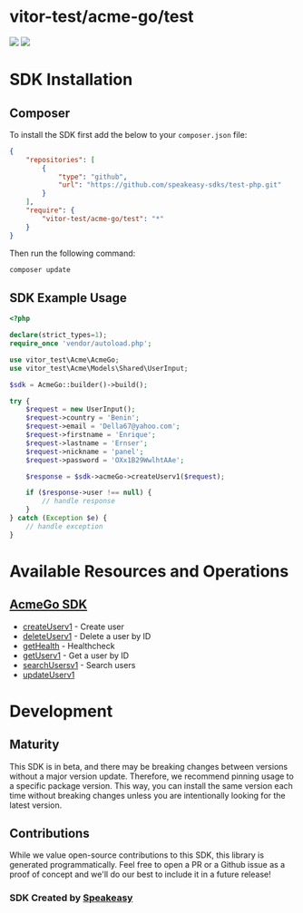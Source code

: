 # vitor-test/acme-go/test

<div align="left">
    <a href="https://speakeasyapi.dev/"><img src="https://custom-icon-badges.demolab.com/badge/-Built%20By%20Speakeasy-212015?style=for-the-badge&logoColor=FBE331&logo=speakeasy&labelColor=545454" /></a>
    <a href="https://github.com/speakeasy-sdks/test-php.git/actions"><img src="https://img.shields.io/github/actions/workflow/status/speakeasy-sdks/test-php/speakeasy_sdk_generation.yml?style=for-the-badge" /></a>
    
</div>

<!-- Start SDK Installation -->
# SDK Installation

## Composer

To install the SDK first add the below to your `composer.json` file:

```json
{
    "repositories": [
        {
            "type": "github",
            "url": "https://github.com/speakeasy-sdks/test-php.git"
        }
    ],
    "require": {
        "vitor-test/acme-go/test": "*"
    }
}
```

Then run the following command:

```bash
composer update
```
<!-- End SDK Installation -->

## SDK Example Usage
<!-- Start SDK Example Usage -->


```php
<?php

declare(strict_types=1);
require_once 'vendor/autoload.php';

use vitor_test\Acme\AcmeGo;
use vitor_test\Acme\Models\Shared\UserInput;

$sdk = AcmeGo::builder()->build();

try {
    $request = new UserInput();
    $request->country = 'Benin';
    $request->email = 'Della67@yahoo.com';
    $request->firstname = 'Enrique';
    $request->lastname = 'Ernser';
    $request->nickname = 'panel';
    $request->password = 'OXx1B29WwlhtAAe';

    $response = $sdk->acmeGo->createUserv1($request);

    if ($response->user !== null) {
        // handle response
    }
} catch (Exception $e) {
    // handle exception
}

```
<!-- End SDK Example Usage -->

<!-- Start SDK Available Operations -->
# Available Resources and Operations

## [AcmeGo SDK](docs/sdks/acmego/README.md)

* [createUserv1](docs/sdks/acmego/README.md#createuserv1) - Create user
* [deleteUserv1](docs/sdks/acmego/README.md#deleteuserv1) - Delete a user by ID
* [getHealth](docs/sdks/acmego/README.md#gethealth) - Healthcheck
* [getUserv1](docs/sdks/acmego/README.md#getuserv1) - Get a user by ID
* [searchUsersv1](docs/sdks/acmego/README.md#searchusersv1) - Search users
* [updateUserv1](docs/sdks/acmego/README.md#updateuserv1)
<!-- End SDK Available Operations -->

<!-- Start Dev Containers -->



<!-- End Dev Containers -->

<!-- Placeholder for Future Speakeasy SDK Sections -->

# Development

## Maturity

This SDK is in beta, and there may be breaking changes between versions without a major version update. Therefore, we recommend pinning usage
to a specific package version. This way, you can install the same version each time without breaking changes unless you are intentionally
looking for the latest version.

## Contributions

While we value open-source contributions to this SDK, this library is generated programmatically.
Feel free to open a PR or a Github issue as a proof of concept and we'll do our best to include it in a future release!

### SDK Created by [Speakeasy](https://docs.speakeasyapi.dev/docs/using-speakeasy/client-sdks)
